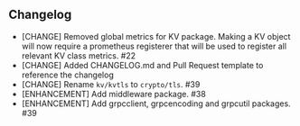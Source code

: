 ## Changelog

* [CHANGE] Removed global metrics for KV package. Making a KV object will now require a prometheus registerer that will
  be used to register all relevant KV class metrics. #22
* [CHANGE] Added CHANGELOG.md and Pull Request template to reference the changelog
* [CHANGE] Rename `kv/kvtls` to `crypto/tls`. #39
* [ENHANCEMENT] Add middleware package. #38
* [ENHANCEMENT] Add grpcclient, grpcencoding and grpcutil packages. #39
